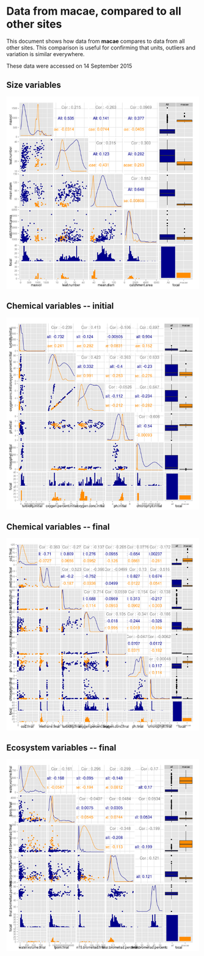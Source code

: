 # Data from macae, compared to all other sites

This document shows how data from **macae** compares to data from all other sites. This comparison is useful for confirming that units, outliers and variation is similar everywhere.

These data were accessed on 14 September 2015




## Size variables

![img](figure/size_pairs_macae.png)


## Chemical variables -- initial

![img](figure/chem_ini_pairs_macae.png)

## Chemical variables -- final

![img](figure/chem_fin_pairs_macae.png)

## Ecosystem variables -- final

![img](figure/ecos_fin_pairs_macae.png)

